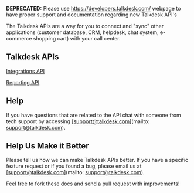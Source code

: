 **DEPRECATED:** Please use https://developers.talkdesk.com/ webpage to have proper support and documentation regarding new Talkdesk API's

The Talkdesk APIs are a way for you to connect and "sync" other applications (customer database, CRM, helpdesk, chat system, e-commerce shopping cart) with your call center.

## Talkdesk APIs

[Integrations API](https://github.com/Talkdesk/api/tree/master/integrations)

[Reporting API](/reporting-api)

## Help

If you have questions that are related to the API chat with someone from tech support by accessing [support@talkdesk.com](mailto: support@talkdesk.com).

## Help Us Make it Better

Please tell us how we can make Talkdesk APIs better. If you have a specific feature request or if you found a bug, please email us at [support@talkdesk.com](mailto: support@talkdesk.com).

Feel free to fork these docs and send a pull request with improvements!
